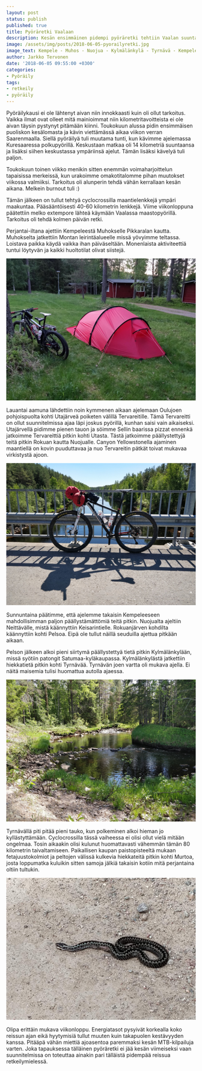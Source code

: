 ```yaml
---
layout: post
status: publish
published: true
title: Pyöräretki Vaalaan
description: Kesän ensimmäinen pidempi pyöräretki tehtiin Vaalan suuntaan. Asfalttia pitkin Vaalaan ja hiekkateitä pitkin takaisin kotiin.
image: /assets/img/posts/2018-06-05-pyorailyretki.jpg
image_text: Kempele - Muhos - Nuojua - Kylmälänkylä - Tyrnävä - Kempele -pyöräretki
author: Jarkko Tervonen
date: '2018-06-05 09:55:00 +0300'
categories:
- Pyöräily
tags:
- retkeily
- pyöräily
---
```

Pyöräilykausi ei ole lähtenyt aivan niin innokkaasti kuin oli ollut tarkoitus. Vaikka ilmat ovat olleet mitä mainioimmat niin kilometritavoitteista ei ole aivan täysin pystynyt pitämään kiinni. Toukokuun alussa pidin ensimmäisen puoliskon kesälomasta ja kävin viettämässä aikaa viikon verran Saarenmaalla. Siellä pyöräilyä tuli muutama tunti, kun kävimme ajelemassa Kuresaaressa polkupyörillä. Keskustaan matkaa oli 14 kilometriä suuntaansa ja lisäksi siihen keskustassa ympäriinsä ajelut. Tämän lisäksi kävelyä tuli paljon.

<!-- more -->

Toukokuun toinen viikko menikin sitten enemmän voimaharjoittelun tapaisissa merkeissä, kun urakoimme omakotitalomme pihan muutokset viikossa valmiiksi. Tarkoitus oli alunperin tehdä vähän kerrallaan kesän aikana. Melkein burnout tuli :)

Tämän jälkeen on tullut tehtyä cyclocrossilla maantielenkkejä ympäri maakuntaa. Pääsääntöisesti 40-60 kilometrin lenkkejä. Viime viikonloppuna päätettiin melko extempore lähteä käymään Vaalassa maastopyörillä. Tarkoitus oli tehdä kolmen päivän retki.

Perjantai-iltana ajettiin Kempeleestä Muhokselle Pikkaralan kautta. Muhokselta jatkettiin Montan leirintäalueelle missä yövyimme teltassa. Loistava paikka käydä vaikka ihan päiväseltään. Monenlaista aktiviteettiä tuntui löytyvän ja kaikki huoltotilat olivat siistejä.

<img alt="Teltta valmiina Montan leirintäalueella" src="/assets/img/posts/2018-06-05-montta-teltta.jpg" />

Lauantai aamuna lähdettiin noin kymmenen aikaan ajelemaan Oulujoen pohjoispuolta kohti Utajärveä poiketen välillä Tervareitille. Tämä Tervareitti on ollut suunnitelmissa ajaa läpi joskus pyörillä, kunhan saisi vain aikaiseksi. Utajärvellä pidimme pienen tauon ja söimme Sellin baarissa pizzat ennenkä jatkoimme Tervareittiä pitkin kohti Utasta. Tästä jatkoimme päällystettyjä teitä pitkin Rokuan kautta Nuojualle. Canyon Yellowstonella ajaminen maantiellä on kovin puuduttavaa ja nuo Tervareitin pätkät toivat mukavaa virkistystä ajoon.

<img alt="Oulujoki Utajärven kohdalla" src="/assets/img/posts/2018-06-05-utajarvi-oulujoki.jpg" />

Sunnuntaina päätimme, että ajelemme takaisin Kempeleeseen mahdollisimman paljon päällystämättömiä teitä pitkin. Nuojualta ajeltiin Neittävälle, mistä käännyttiin Keisarintielle. Rokuanjärven kohdilta käännyttiin kohti Pelsoa. Eipä ole tullut näillä seuduilla ajettua pitkään aikaan.

Pelson jälkeen alkoi pieni siirtymä päällystettyä tietä pitkin Kylmälänkylään, missä syötiin patongit Satumaa-kyläkaupassa. Kylmälänkylästä jatkettiin hiekkatietä pitkin kohti Tyrnävää. Tyrnävän joen vartta oli mukava ajella. Ei näitä maisemia tulisi huomattua autolla ajaessa.

<img alt="Tyrnäväjoki Kylmälänkylä - Tyrnävä tien varrella"
  src="/assets/img/posts/2018-06-05-tyrnavajoki.jpg" />

Tyrnävällä piti pitää pieni tauko, kun polkeminen alkoi hieman jo kyllästyttämään. Cyclocrossilla tässä vaiheessa ei olisi ollut vielä mitään ongelmaa. Tosin aikaakin olisi kulunut huomattavasti vähemmän tämän 80 kilometrin taivaltamiseen. Paikallisen kaupan paistopisteeltä mukaan fetajuustokolmiot ja peltojen välissä kulkevia hiekkateitä pitkin kohti Murtoa, josta loppumatka kuluikin sitten samoja jälkiä takaisin kotiin mitä perjantaina oltiin tultukin.

<img alt="Kyykäärmeitä näkyi paljon reitin varrella" src="/assets/img/posts/2018-06-05-kyykaarme.jpg" />

Olipa erittäin mukava viikonloppu. Energiatasot pysyivät korkealla koko reissun ajan eikä hyytymisiä tullut muuten kuin takapuolen kestävyyden kanssa. Pitääpä vähän miettiä ajoasentoa paremmaksi kesän MTB-kilpailuja varten. Joka tapauksessa tälläinen pyöräretki ei jää kesän viimeiseksi vaan suunnitelmissa on toteuttaa ainakin pari tälläistä pidempää reissua retkeilymielessä.
